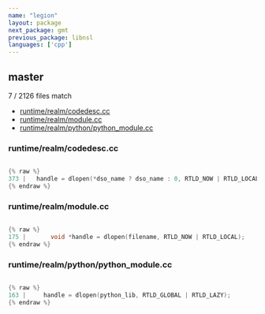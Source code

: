 ```yaml
---
name: "legion"
layout: package
next_package: gmt
previous_package: libnsl
languages: ['cpp']
---
```

## master
7 / 2126 files match

 - [runtime/realm/codedesc.cc](#runtimerealmcodedesccc)
 - [runtime/realm/module.cc](#runtimerealmmodulecc)
 - [runtime/realm/python/python_module.cc](#runtimerealmpythonpython_modulecc)

### runtime/realm/codedesc.cc

```cpp

{% raw %}
373 | 	handle = dlopen(*dso_name ? dso_name : 0, RTLD_NOW | RTLD_LOCAL);
{% endraw %}

```
### runtime/realm/module.cc

```cpp

{% raw %}
175 |       void *handle = dlopen(filename, RTLD_NOW | RTLD_LOCAL);
{% endraw %}

```
### runtime/realm/python/python_module.cc

```cpp

{% raw %}
163 |     handle = dlopen(python_lib, RTLD_GLOBAL | RTLD_LAZY);
{% endraw %}

```